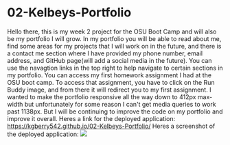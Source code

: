 # 02-Kelbeys-Portfolio
Hello there, this is my week 2 project for the OSU Boot Camp and will also be my portfolio I will grow.
In my portfolio you will be able to read about me, find some areas for my projects that I will work on in the future, and there is a contact me section where I have provided my phone number, email address, and GitHub page(will add a social media in the future).
You can use the navagtion links in the top right to help navigate to certain sections in my portfolio. 
You can access my first homework assignment I had at the OSU boot camp. 
To access that assignment, you have to click on the Run Buddy image, and from there it will redirect you to my first assignment.
I wanted to make the portfolio responsive all the way down to 412px max-width but unfortunately for some reason I can't get media queries to work past 1138px. But I will be continuing to improve the code on my portfolio and improve it overall.
Heres a link for the deployed application: 
https://kgberry542.github.io/02-Kelbeys-Portfolio/
Heres a screenshot of the deployed application:
<img src="./assets/images/screenshot.phg"> 

